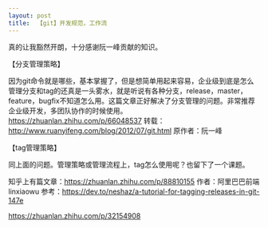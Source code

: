 ```yaml
---
layout: post
title:  【git】开发规范，工作流
---
```



真的让我豁然开朗，十分感谢阮一峰贡献的知识。

【分支管理策略】

因为git命令就是哪些，基本掌握了，但是想简单用起来容易，企业级到底是怎么管理分支和tag的还真是一头雾水，就是听说有各种分支，release，master，feature，bugfix不知道怎么用。这篇文章正好解决了分支管理的问题。非常推荐企业级开发，多团队协作的时候使用。
https://zhuanlan.zhihu.com/p/66048537
转载：http://www.ruanyifeng.com/blog/2012/07/git.html
原作者：阮一峰

【tag管理策略】

同上面的问题。管理策略或管理流程上，tag怎么使用呢？也留下了一个课题。

知乎上有篇文章：https://zhuanlan.zhihu.com/p/88810155
作者：阿里巴巴前端linxiaowu
参考：https://dev.to/neshaz/a-tutorial-for-tagging-releases-in-git-147e

https://zhuanlan.zhihu.com/p/32154908